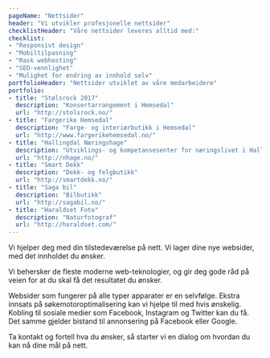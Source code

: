 ```yaml
---
pageName: "Nettsider"
header: "Vi utvikler profesjonelle nettsider"
checklistHeader: "Våre nettsider leveres alltid med:"
checklist:
- "Responsivt design"
- "Mobiltilpasning"
- "Rask webhosting"
- "SEO-vennlighet"
- "Mulighet for endring av innhold selv"
portfolioHeader: "Nettsider utviklet av våre medarbeidere"
portfolio:
- title: "Stølsrock 2017"
  description: "Konsertarrangement i Hemsedal"
  url: "http://stolsrock.no/"
- title: "Fargerike Hemsedal"
  description: "Farge- og interiørbutikk i Hemsedal"
  url: "http://www.fargerikehemsedal.no/"
- title: "Hallingdal Næringshage"
  description: "Utviklings- og kompetansesenter for næringslivet i Hallingdal"
  url: "http://nhage.no/"
- title: "Smart Dekk"
  description: "Dekk- og felgbutikk"
  url: "http://smartdekk.no/"
- title: "Saga bil"
  description: "Bilbutikk"
  url: "http://sagabil.no/"
- title: "Haraldset Foto"
  description: "Naturfotograf"
  url: "http://haraldset.com/"
---
```

Vi hjelper deg med din tilstedeværelse på nett. Vi lager dine nye websider, med det innholdet du ønsker.

Vi behersker de fleste moderne web-teknologier, og gir deg gode råd på veien for at du skal få det resultatet du ønsker.

Websider som fungerer på alle typer apparater er en selvfølge. Ekstra innsats på søkemotoroptimalisering kan vi hjelpe til med hvis ønskelig. Kobling til sosiale medier som Facebook, Instagram og Twitter kan du få. Det samme gjelder bistand til annonsering på Facebook eller Google.

Ta kontakt og fortell hva du ønsker, så starter vi en dialog om hvordan du kan nå dine mål på nett.